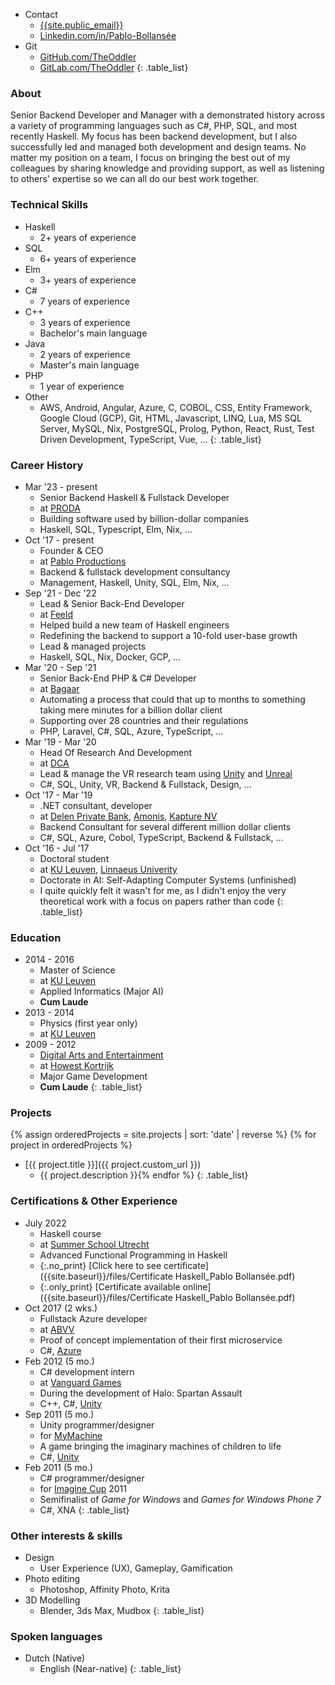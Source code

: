 <div class="nobreak" markdown="1">

- Contact
  - [{{site.public_email}}](mailto:{{site.public_email}})
  - [Linkedin.com/in/Pablo-Bollansée](https://www.linkedin.com/in/pablo-bollans%C3%A9e/)
- Git
  - [GitHub.com/TheOddler](https://github.com/TheOddler/)
  - [GitLab.com/TheOddler](https://gitlab.com/TheOddler/)
{: .table_list}

</div>

<div class="nobreak" markdown="1">

### About

Senior Backend Developer and Manager with a demonstrated history across a variety of programming languages such as C#, PHP, SQL, and most recently Haskell. My focus has been backend development, but I also successfully led and managed both development and design teams. No matter my position on a team, I focus on bringing the best out of my colleagues by sharing knowledge and providing support, as well as listening to others' expertise so we can all do our best work together.

</div>

<div class="nobreak" markdown="1">

### Technical Skills

- Haskell
  - 2+ years of experience
- SQL
  - 6+ years of experience
- Elm
  - 3+ years of experience
- C#
  - 7 years of experience
- C++
  - 3 years of experience
  - Bachelor's main language
- Java
  - 2 years of experience
  - Master's main language
- PHP
  - 1 year of experience
- Other
  - AWS, Android, Angular, Azure, C, COBOL, CSS, Entity Framework, Google Cloud (GCP), Git, HTML, Javascript, LINQ, Lua, MS SQL Server, MySQL, Nix, PostgreSQL, Prolog, Python, React, Rust, Test Driven Development, TypeScript, Vue, ...
{: .table_list}

</div>

<div class="nobreak" markdown="1">

### Career History

- Mar '23 - present
  - Senior Backend Haskell & Fullstack Developer
  - at [PRODA](https://proda.ai/)
  - Building software used by billion-dollar companies
  - Haskell, SQL, Typescript, Elm, Nix, ...
- Oct '17 - present
  - Founder & CEO
  - at [Pablo Productions]({{site.website}})
  - Backend & fullstack development consultancy
  - Management, Haskell, Unity, SQL, Elm, Nix, ...
- Sep '21 - Dec '22
  - Lead & Senior Back-End Developer
  - at [Feeld](https://feeld.co/)
  - Helped build a new team of Haskell engineers
  - Redefining the backend to support a 10-fold user-base growth
  - Lead & managed projects
  - Haskell, SQL, Nix, Docker, GCP, ...
- Mar '20 - Sep '21
  - Senior Back-End PHP & C# Developer
  - at [Bagaar](https://www.bagaar.be/)
  - Automating a process that could that up to months to something taking mere minutes for a billion dollar client
  - Supporting over 28 countries and their regulations
  - PHP, Laravel, C#, SQL, Azure, TypeScript, ...
- Mar '19 - Mar '20
  - Head Of Research And Development
  - at [DCA](https://dca.lu/)
  - Lead & manage the VR research team using [Unity](https://unity.com/) and [Unreal](https://www.unrealengine.com/)
  - C#, SQL, Unity, VR, Backend & Fullstack, Design, ...
- Oct '17 - Mar '19
  - .NET consultant, developer
  - at [Delen Private Bank](https://www.delen.be/), [Amonis](http://www.amonis.be/), [Kapture NV](https://www.kapture.be/)
  - Backend Consultant for several different million dollar clients
  - C#, SQL, Azure, Cobol, TypeScript, Backend & Fullstack, ...
- Oct '16 - Jul '17
  - Doctoral student
  - at [KU Leuven](https://www.kuleuven.be/), [Linnaeus Univerity](https://lnu.se/en/)
  - Doctorate in AI: Self-Adapting Computer Systems (unfinished)
  - I&nbsp;quite quickly felt it wasn't for me, as I&nbsp;didn't enjoy the very theoretical work with a focus on papers rather&nbsp;than&nbsp;code
{: .table_list}

</div>

<div class="nobreak" markdown="1">

### Education

- 2014 - 2016
  - Master of Science
  - at [KU Leuven](https://www.kuleuven.be)
  - Applied Informatics (Major AI)
  - **Cum Laude**
- 2013 - 2014
  - Physics (first year only)
  - at [KU Leuven](https://www.kuleuven.be)
- 2009 - 2012
  - [Digital Arts and Entertainment](http://www.digitalartsandentertainment.be/)
  - at [Howest Kortrijk](https://www.howest.be)
  - Major Game Development
  - **Cum Laude**
{: .table_list}

</div>

<div class="nobreak" markdown="1">

### Projects

{% assign orderedProjects = site.projects | sort: 'date' | reverse %}
{% for project in orderedProjects %}

- [{{ project.title }}]({{ project.custom_url }})
  - {{ project.description }}{% endfor %}
{: .table_list}

</div>

<div class="nobreak" markdown="1">

### Certifications & Other Experience

- July 2022
  - Haskell course
  - at [Summer School Utrecht](https://utrechtsummerschool.nl/)
  - Advanced Functional Programming in Haskell
  - {:.no_print} [Click here to see certificate]({{site.baseurl}}/files/Certificate Haskell_Pablo Bollansée.pdf)
  - {:.only_print} [Certificate available online]({{site.baseurl}}/files/Certificate Haskell_Pablo Bollansée.pdf)
- Oct 2017 (2 wks.)
  - Fullstack Azure developer
  - at [ABVV](http://www.abvv.be/)
  - Proof of concept implementation of their first microservice
  - C#, [Azure](https://azure.microsoft.com)
- Feb 2012 (5 mo.)
  - C# development intern
  - at [Vanguard Games](http://www.vanguardgames.net/)
  - During the development of Halo: Spartan Assault
  - C++, C#, [Unity](https://unity.com/)
- Sep 2011 (5 mo.)
  - Unity programmer/designer
  - for [MyMachine](https://mymachine-global.org/)
  - A game bringing the imaginary machines of children to life
  - C#, [Unity](https://unity.com/)
- Feb 2011 (5 mo.)
  - C# programmer/designer
  - for [Imagine Cup](https://imaginecup.microsoft.com/) 2011
  - Semifinalist of _Game for Windows_ and _Games for Windows Phone 7_
  - C#, XNA
{: .table_list}

</div>

<div class="nobreak" markdown="1">

### Other interests & skills

- Design
  - User Experience (UX), Gameplay, Gamification
- Photo editing
  - Photoshop, Affinity Photo, Krita
- 3D Modelling
  - Blender, 3ds Max, Mudbox
{: .table_list}

</div>

<div class="nobreak" markdown="1">

### Spoken languages

- Dutch (Native)
  - English (Near-native)
{: .table_list}

</div>
